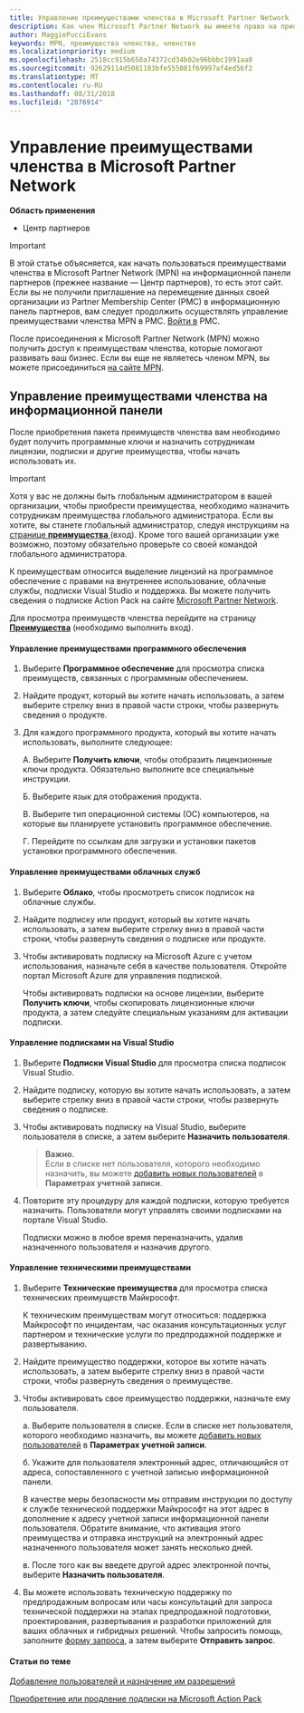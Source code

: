 ```yaml
---
title: Управление преимуществами членства в Microsoft Partner Network | Центр партнеров
description: Как член Microsoft Partner Network вы имеете право на приобретение определенных преимуществ. Инструкции по активации преимуществ членства и управлению ими на информационной панели для партнеров.
author: MaggiePucciEvans
keywords: MPN, преимущества членства, членство
ms.localizationpriority: medium
ms.openlocfilehash: 2518cc915b658a74372cd34b02e96bbbc1991aa0
ms.sourcegitcommit: 92629114d5081103bfe555081f69997af4ed56f2
ms.translationtype: MT
ms.contentlocale: ru-RU
ms.lasthandoff: 08/31/2018
ms.locfileid: "2876914"
---
```

# <a name="manage-your-microsoft-partner-network-membership-benefits"></a>Управление преимуществами членства в Microsoft Partner Network

**Область применения**

-  Центр партнеров

>[!IMPORTANT]
>В этой статье объясняется, как начать пользоваться преимуществами членства в Microsoft Partner Network (MPN) на информационной панели партнеров (прежнее название — Центр партнеров), то есть этот сайт. Если вы не получили приглашение на перемещение данных своей организации из Partner Membership Center (PMC) в информационную панель партнеров, вам следует продолжить осуществлять управление преимуществами членства MPN в PMC. [Войти в](https://partner.microsoft.com/_login?authType=OpenIdConnect) PMC.   

После присоединения к Microsoft Partner Network (MPN) можно получить доступ к преимуществам членства, которые помогают развивать ваш бизнес. Если вы еще не являетесь членом MPN, вы можете присоединиться [на сайте MPN](https://partner.microsoft.com/membership).


## <a name="manage-your-membership-benefits-in-the-dashboard"></a>Управление преимуществами членства на информационной панели

После приобретения пакета преимуществ членства вам необходимо будет получить программные ключи и назначить сотрудникам лицензии, подписки и другие преимущества, чтобы начать использовать их. 

>[!IMPORTANT]
>Хотя у вас не должны быть глобальным администратором в вашей организации, чтобы приобрести преимущества, необходимо назначить сотрудникам преимущества глобального администратора.  Если вы хотите, вы станете глобальный администратор, следуя инструкциям на [странице **преимущества** ](https://partnercenter.microsoft.com/pcv/partnership/benefits) (вход). Кроме того вашей организации уже возможно, поэтому обязательно проверьте со своей командой глобального администратора.

К преимуществам относится выделение лицензий на программное обеспечение с правами на внутреннее использование, облачные службы, подписки Visual Studio и поддержка. Вы можете получить сведения о подписке Action Pack на сайте [Microsoft Partner Network](https://partner.microsoft.com/membership/internal-use-software).  

Для просмотра преимуществ членства перейдите на страницу [**Преимущества**](https://partnercenter.microsoft.com/pcv/partnership/benefits) (необходимо выполнить вход).

#### <a name="manage-software-benefits"></a>Управление преимуществами программного обеспечения

1.  Выберите **Программное обеспечение** для просмотра списка преимуществ, связанных с программным обеспечением. 

2.  Найдите продукт, который вы хотите начать использовать, а затем выберите стрелку вниз в правой части строки, чтобы развернуть сведения о продукте. 

3. Для каждого программного продукта, который вы хотите начать использовать, выполните следующее:

    А. Выберите **Получить ключи**, чтобы отобразить лицензионные ключи продукта. Обязательно выполните все специальные инструкции.

    Б. Выберите язык для отображения продукта.

    В. Выберите тип операционной системы (ОС) компьютеров, на которые вы планируете установить программное обеспечение.

    Г. Перейдите по ссылкам для загрузки и установки пакетов установки программного обеспечения.


#### <a name="manage-cloud-services-benefits"></a>Управление преимуществами облачных служб

1. Выберите **Облако**, чтобы просмотреть список подписок на облачные службы.

2. Найдите подписку или продукт, который вы хотите начать использовать, а затем выберите стрелку вниз в правой части строки, чтобы развернуть сведения о подписке или продукте. 

3. Чтобы активировать подписку на Microsoft Azure с учетом использования, назначьте себя в качестве пользователя. Откройте портал Microsoft Azure для управления подпиской.

    Чтобы активировать подписки на основе лицензии, выберите **Получить ключи**, чтобы скопировать лицензионные ключи продукта, а затем следуйте специальным указаниям для активации подписки.  


#### <a name="manage-visual-studio-subscriptions"></a>Управление подписками на Visual Studio

1. Выберите **Подписки Visual Studio** для просмотра списка подписок Visual Studio. 

2. Найдите подписку, которую вы хотите начать использовать, а затем выберите стрелку вниз в правой части строки, чтобы развернуть сведения о подписке. 

3. Чтобы активировать подписку на Visual Studio, выберите пользователя в списке, а затем выберите **Назначить пользователя**. 

    >**Важно.**<br>
Если в списке нет пользователя, которого необходимо назначить, вы можете [добавить новых пользователей](create-user-accounts-and-set-permissions.md) в **Параметрах учетной записи**.

3. Повторите эту процедуру для каждой подписки, которую требуется назначить. Пользователи могут управлять своими подписками на портале Visual Studio. 

    Подписки можно в любое время переназначить, удалив назначенного пользователя и назначив другого. 

#### <a name="manage-technical-benefits"></a>Управление техническими преимуществами

1. Выберите **Технические преимущества** для просмотра списка технических преимуществ Майкрософт.

    К техническим преимуществам могут относиться: поддержка Майкрософт по инцидентам, час оказания консультационных услуг партнером и технические услуги по предпродажной поддержке и развертыванию.   

2. Найдите преимущество поддержки, которое вы хотите начать использовать, а затем выберите стрелку вниз в правой части строки, чтобы развернуть сведения о преимуществе. 

3. Чтобы активировать свое преимущество поддержки, назначьте ему пользователя. 
   
    а.  Выберите пользователя в списке. Если в списке нет пользователя, которого необходимо назначить, вы можете [добавить новых пользователей](create-user-accounts-and-set-permissions.md) в **Параметрах учетной записи**.

    б.  Укажите для пользователя электронный адрес, отличающийся от адреса, сопоставленного с учетной записью информационной панели. 
    
    В качестве меры безопасности мы отправим инструкции по доступу к службе технической поддержки Майкрософт на этот адрес в дополнение к адресу учетной записи информационной панели пользователя. Обратите внимание, что активация этого преимущества и отправка инструкций на электронный адрес назначенного пользователя может занять несколько дней.    
    
    в.  После того как вы введете другой адрес электронной почты, выберите **Назначить пользователя**. 

4. Вы можете использовать техническую поддержку по предпродажным вопросам или часы консультаций для запроса технической поддержки на этапах предпродажной подготовки, проектирования, развертывания и разработки приложений для ваших облачных и гибридных решений. Чтобы запросить помощь, заполните [форму запроса](https://partnercenter.microsoft.com/pcv/partnership/benefits/createadvisoryhoursservicerequest
), а затем выберите **Отправить запрос**.


#### <a name="see-also"></a>Статьи по теме

[Добавление пользователей и назначение им разрешений](create-user-accounts-and-set-permissions.md)

[Приобретение или продление подписки на Microsoft Action Pack](mpn-get-action-pack.md)


